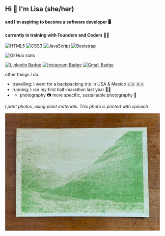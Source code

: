 ## Hi 👋 I'm Lisa (she/her)
#### and I'm aspiring to become a **software developer** 🖥️
#### currently in training with Founders and Coders 🧑‍🎓

![HTML5](https://img.shields.io/badge/-HTML5-E34F26?style=flat-square&logo=html5&logoColor=white) ![CSS3](https://img.shields.io/badge/css3-%231572B6.svg?style=for-the-badge&logo=css3&logoColor=white) ![JavaScript](https://img.shields.io/badge/-JavaScript-black?style=flat-square&logo=javascript) ![Bootstrap](https://img.shields.io/badge/-Bootstrap-563D7C?style=flat-square&logo=bootstrap)


![GitHub stats](https://github-readme-stats.vercel.app/api?username=lisahns&show_icons=true)

<!-- add linkedin and twitter -->

[![Linkedin Badge](https://img.shields.io/badge/-anirudhemmadi-blue?style=flat-square&logo=Linkedin&logoColor=white&link=https://www.linkedin.com/in/anirudhemmadi/)](https://www.linkedin.com/in/anirudhemmadi/)
[![Instagram Badge](https://img.shields.io/badge/-kanna6501-purple?style=flat-square&logo=instagram&logoColor=white&link=https://instagram.com/kanna6501/)](https://instagram.com/kanna6501)
[![Gmail Badge](https://img.shields.io/badge/-kanna6501@gmail.com-c14438?style=flat-square&logo=Gmail&logoColor=white&link=mailto:kanna6501@gmail.com)](mailto:kanna6501@gmail.com)


<!-- pin a repository -->


other things I do:
- travelling: I went for a backpacking trip in USA & Mexico 🇺🇸 🇲🇽
- running: I ran my first half-marathon last year 🏃‍♀️
- - photography 📷 more specific, sustainable photography 🍃

*I print photos, using plant materials. This photo is printed with spinach*

![spinach print](https://github.com/lisahns/lisahns/blob/main/IMG_0019.jpg)


<!--
**lisahns/lisahns** is a ✨ _special_ ✨ repository because its `README.md` (this file) appears on your GitHub profile.

Here are some ideas to get you started:

- 🔭 I’m currently working on ...
- 🌱 I’m currently learning ...
- 👯 I’m looking to collaborate on ...
- 🤔 I’m looking for help with ...
- 💬 Ask me about ...
- 📫 How to reach me: ...
- 😄 Pronouns: ...
- ⚡ Fun fact: ...
-->
